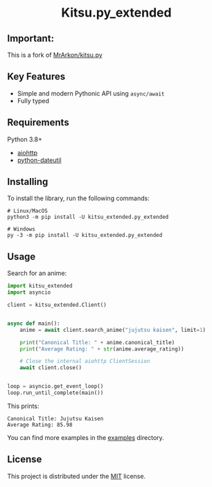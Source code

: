 <h1 align="center">Kitsu.py_extended</h1>

## Important:
This is a fork of [MrArkon/kitsu.py](https://github.com/MrArkon/kitsu.py)

## Key Features
* Simple and modern Pythonic API using `async/await`
* Fully typed

## Requirements

Python 3.8+
* [aiohttp](https://pypi.org/project/aiohttp/)
* [python-dateutil](https://pypi.org/project/python-dateutil)

## Installing
To install the library, run the following commands:
```shell
# Linux/MacOS
python3 -m pip install -U kitsu_extended.py_extended

# Windows
py -3 -m pip install -U kitsu_extended.py_extended
```

## Usage

Search for an anime:

```python
import kitsu_extended
import asyncio

client = kitsu_extended.Client()


async def main():
    anime = await client.search_anime("jujutsu kaisen", limit=1)

    print("Canonical Title: " + anime.canonical_title)
    print("Average Rating: " + str(anime.average_rating))

    # Close the internal aiohttp ClientSession
    await client.close()


loop = asyncio.get_event_loop()
loop.run_until_complete(main())
```
This prints:
```
Canonical Title: Jujutsu Kaisen
Average Rating: 85.98
```
You can find more examples in the [examples](https://github.com/MrArkon/kitsu.py/tree/master/examples/) directory.

## License

This project is distributed under the [MIT](https://github.com/MrArkon/kitsu.py/blob/master/LICENSE.txt) license.
